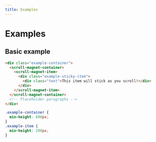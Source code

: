 ```yaml
---
title: Examples
---
```


# Examples

## Basic example

``` html
<div class="example-container">
  <scroll-magnet-container>
    <scroll-magnet-item>
      <div class="example-sticky-item">
        <div class="text">This item will stick as you scroll!</div>
      </div>
    </scroll-magnet-item>
  </scroll-magnet-container>
  <!-- Placeholder paragraphs -->
</div>
```

``` css
.example-container {
  min-height: 600px;
}
.example-item {
  min-height: 200px;
}
```

<style>
  .paragraphs {
    margin-bottom: 40px;
  }

  .paragraph {
    width: 100%;
    min-height: 15px;
    background: rgba(0,0,0,0.1);
    margin-bottom: 15px;
  }
  .paragraph.short {
    width: 80%;
  }
  .example-container {
    min-height: 600px;
  }
  .example-item {
    position: relative;
    font-size: 24px;
    text-align: center;
    width: 100%;
    min-height: 200px;
    background: #34495e;
    color: white;
  }
  .text {
    position: absolute;
    top: 50%;
    left: 50%;
    transform: translate(-50%, -50%);
  }
</style>

<div class="content"></div>

<script src="https://cdnjs.cloudflare.com/ajax/libs/vue/2.0.1/vue.js"></script>
<script type="text/javascript" src="https://cdn.rawgit.com/toddlawton/vue-scroll-magnet/master/dist/vue-scroll-magnet.min.js"></script>
<script type="text/javascript">
  function paragraphs(ct) {
    var paras = '';
    var short = '';
    for (var i = 0; i <= ct; i++) {
      if (i === ct) {
        short = ' short';
      }
      paras += '<div class="paragraph'+short+'"></div>';
    }
    return '<div class="paragraphs">' + paras +  '</div>';
  }

  new Vue({
    el: '.content',
    components: {
      'scroll-magnet-container': VueScrollMagnet.ScrollMagnetContainer,
      'scroll-magnet-item': VueScrollMagnet.ScrollMagnetItem
    },
    template: '<div class="example-container"><scroll-magnet-container><scroll-magnet-item><div class="example-item"><div class="text">This item will stick as you scroll!</div></div></scroll-magnet-item></scroll-magnet-container>'+ paragraphs(20) + paragraphs(20) +'</div>'
  });
</script>